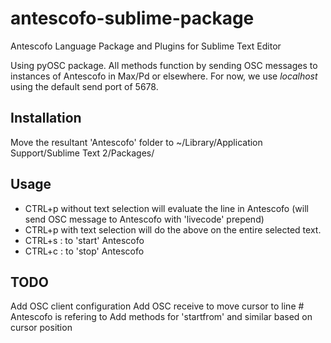 # antescofo-sublime-package
Antescofo Language Package and Plugins for Sublime Text Editor

Using pyOSC package. All methods function by sending OSC messages to instances of Antescofo in Max/Pd or elsewhere. For now, we use <i>localhost</i> using the default send port of 5678.

## Installation

Move the resultant 'Antescofo' folder to ~/Library/Application Support/Sublime Text 2/Packages/

## Usage

- CTRL+p without text selection will evaluate the line in Antescofo (will send OSC message to Antescofo with 'livecode' prepend)
- CTRL+p with text selection will do the above on the entire selected text.
- CTRL+s : to 'start' Antescofo
- CTRL+c : to 'stop' Antescofo

## TODO

Add OSC client configuration
Add OSC receive to move cursor to line # Antescofo is refering to
Add methods for 'startfrom' and similar based on cursor position